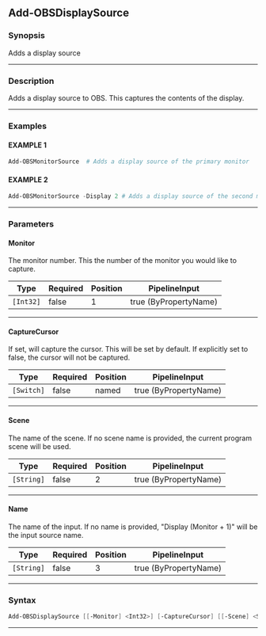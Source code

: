 Add-OBSDisplaySource
--------------------
### Synopsis
Adds a display source

---
### Description

Adds a display source to OBS.  This captures the contents of the display.

---
### Examples
#### EXAMPLE 1
```PowerShell
Add-OBSMonitorSource  # Adds a display source of the primary monitor
```

#### EXAMPLE 2
```PowerShell
Add-OBSMonitorSource -Display 2 # Adds a display source of the second monitor
```

---
### Parameters
#### **Monitor**

The monitor number.
This the number of the monitor you would like to capture.






|Type     |Required|Position|PipelineInput        |
|---------|--------|--------|---------------------|
|`[Int32]`|false   |1       |true (ByPropertyName)|



---
#### **CaptureCursor**

If set, will capture the cursor.
This will be set by default.
If explicitly set to false, the cursor will not be captured.






|Type      |Required|Position|PipelineInput        |
|----------|--------|--------|---------------------|
|`[Switch]`|false   |named   |true (ByPropertyName)|



---
#### **Scene**

The name of the scene.
If no scene name is provided, the current program scene will be used.






|Type      |Required|Position|PipelineInput        |
|----------|--------|--------|---------------------|
|`[String]`|false   |2       |true (ByPropertyName)|



---
#### **Name**

The name of the input.
If no name is provided, "Display $($Monitor + 1)" will be the input source name.






|Type      |Required|Position|PipelineInput        |
|----------|--------|--------|---------------------|
|`[String]`|false   |3       |true (ByPropertyName)|



---
### Syntax
```PowerShell
Add-OBSDisplaySource [[-Monitor] <Int32>] [-CaptureCursor] [[-Scene] <String>] [[-Name] <String>] [<CommonParameters>]
```
---
